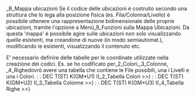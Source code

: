 _B_Mappa ubicazioni
 Se il codice delle ubicazioni è costruito secondo una struttura che lo lega
 alla posizione fisica (es. Fila/Colonna/Livello)  è  possibile ottenere una
 rappresentazione bidimensionale delle proprie ubicazioni, tramite l'opzione
 a Menù_9_Funzioni sulla Mappa Ubicazioni.
 Da questa 'mappa' è possibile agire sulle ubicazioni non solo visualizzando
 quelle esistenti, ma creandone di nuove (in modo semiautomat.), modificando
 le esistenti, visualizzando il contenuto etc.

 E' necessario  definire  delle  tabelle  per le coordinate utilizzate nella
 creazione dei codici.
 Es. se ho codificato  per_2_Colori,_3_Colonne, _4_Righedovrò avere una tabella
     che contiene le File possibili, una i Livelli e una i Colori.
    :  : DEC T(ST) K(GM\*U1) I(_2_Tabella Colori   >>)
    :  : DEC T(ST) K(GM\*U2) I(_3_Tabella Colonne  >>)
    :  : DEC T(ST) K(GM\*U3) I(_4_Tabella Righe    >>)

